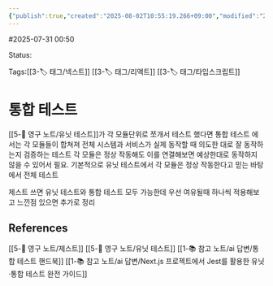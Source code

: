 ```yaml
---
{"publish":true,"created":"2025-08-02T10:55:19.266+09:00","modified":"2025-08-04T12:53:26.316+09:00","cssclasses":""}
---
```


#2025-07-31 00:50

Status: 

Tags:[[3-🏷️ 태그/넥스트]] [[3-🏷️ 태그/리액트]] [[3-🏷️ 태그/타입스크립트]]

# 통합 테스트
[[5-💎 영구 노트/유닛 테스트]]가 각 모듈단위로 쪼개서 테스트 했다면 통합 테스트 에서는 각 모듈들이 합쳐져 전체 시스템과 서비스가 실제 동작할 때 의도한 대로 잘 동작하는지 검증하는 테스트
각 모듈은 정상 작동해도 이를 연결해보면 예상한대로 동작하지 않을 수 있어서 필요.
기본적으로 유닛 테스트에서 각 모듈은 정상 작동한다고 믿는 바탕에서 전체 테스트

제스트 쓰면 유닛 테스트와 통합 테스트 모두 가능한데
우선 여유될때 하나씩 적용해보고 느낀점 있으면 추가로 정리


## References
 [[5-💎 영구 노트/제스트]]
 [[5-💎 영구 노트/유닛 테스트]]
 [[1-📚 참고 노트/ai 답변/통합 테스트 핸드북]]
 [[1-📚 참고 노트/ai 답변/Next.js 프로젝트에서 Jest를 활용한 유닛·통합 테스트 완전 가이드]]